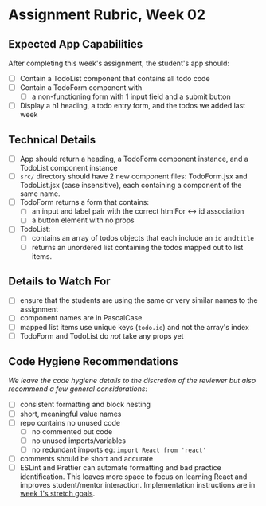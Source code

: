 # Assignment Rubric, Week 02

## Expected App Capabilities

After completing this week's assignment, the student's app should:

- [ ] Contain a TodoList component that contains all todo code
- [ ] Contain a TodoForm component with
  - [ ] a non-functioning form with 1 input field and a submit button
- [ ] Display a h1 heading, a todo entry form, and the todos we added last week

## Technical Details

- [ ] App should return a heading, a TodoForm component instance, and a TodoList component instance
- [ ] `src/` directory should have 2 new component files: TodoForm.jsx and TodoList.jsx (case insensitive), each containing a component of the same name.
- [ ] TodoForm returns a form that contains:
  - [ ] an input and label pair with the correct htmlFor <-> id association
  - [ ] a button element with no props
- [ ] TodoList:
  - [ ] contains an array of todos objects that each include an `id` and`title`
  - [ ] returns an unordered list containing the todos mapped out to list items.

## Details to Watch For

- [ ] ensure that the students are using the same or very similar names to the assignment
- [ ] component names are in PascalCase
- [ ] mapped list items use unique keys (`todo.id`) and not the array's index
- [ ] TodoForm and TodoList do *not* take any props yet

## Code Hygiene Recommendations

*We leave the code hygiene details to the discretion of the reviewer but also recommend a few general considerations:*

- [ ] consistent formatting and block nesting
- [ ] short, meaningful value names
- [ ] repo contains no unused code
  - [ ] no commented out code
  - [ ] no unused imports/variables
  - [ ] no redundant imports eg: `import React from 'react'`
- [ ] comments should be short and accurate
- [ ] ESLint and Prettier can automate formatting and bad practice identification. This leaves more space to focus on learning React and improves student/mentor interaction. Implementation instructions are in [week 1's stretch goals](https://github.com/Code-the-Dream-School/react-curriculum-v3/blob/main/learns-app-content/assignments/week-01.md#stretch-goals-instructions-optional).
